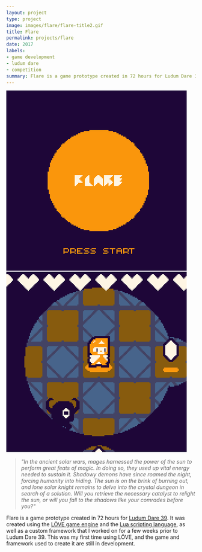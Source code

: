 ```yaml
---
layout: project
type: project
image: images/flare/flare-title2.gif
title: Flare
permalink: projects/flare
date: 2017
labels:
- game development
- ludum dare
- competition
summary: Flare is a game prototype created in 72 hours for Ludum Dare 39.
---
```


<div class="ui images small rounded">
<img class="ui image" src="../images/flare/flare-title2.gif">
<img class="ui image" src="../images/flare/flare-floor.gif">
</div>

> *"In the ancient solar wars, mages harnessed the power of the sun to perform great feats of magic. In doing so, they used up vital energy needed to sustain it. Shadowy demons have since roamed the night, forcing humanity into hiding. The sun is on the brink of burning out, and lone solar knight remains to delve into the crystal dungeon in search of a solution. Will you retrieve the necessary catalyst to relight the sun, or will you fall to the shadows like your comrades before you?"*

Flare is a game prototype created in 72 hours for [Ludum Dare 39](https://ldjam.com/). It was created using the [LÖVE game engine](https://love2d.org) and the [Lua scripting language](https://www.lua.org/), as well as a custom framework that I worked on for a few weeks prior to Ludum Dare 39. This was my first time using LÖVE, and the game and framework used to create it are still in development.